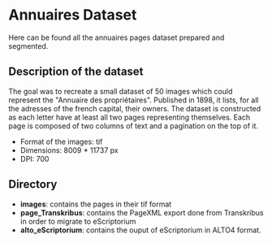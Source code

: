 # Annuaires Dataset

Here can be found all the annuaires pages dataset prepared and segmented.

## Description of the dataset
The goal was to recreate a small dataset of 50 images which could represent the "Annuaire des propriétaires". Published in 1898, it lists, for all the adresses of the french capital, their owners. The dataset is constructed as each letter have at least all two pages representing themselves. Each page is composed of two columns of text and a pagination on the top of it.

- Format of the images: tif
- Dimensions: 8009 * 11737 px
- DPI: 700
## Directory
- **images**: contains the pages in their tif format
- **page_Transkribus**: contains the PageXML export done from Transkribus in order to migrate to eScriptorium
- **alto_eScriptorium**: contains the ouput of eScriptorium in ALTO4 format.
